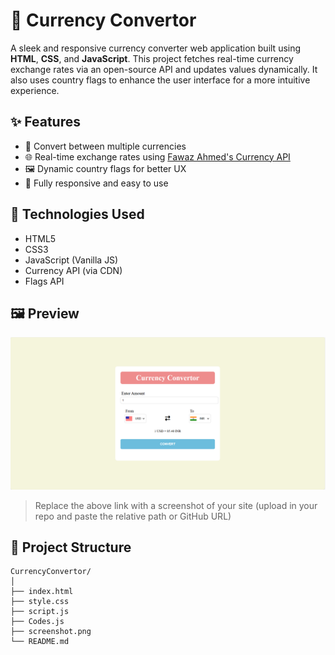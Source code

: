 # 💱 Currency Convertor

A sleek and responsive currency converter web application built using **HTML**, **CSS**, and **JavaScript**. This project fetches real-time currency exchange rates via an open-source API and updates values dynamically. It also uses country flags to enhance the user interface for a more intuitive experience.

## ✨ Features

- 🔁 Convert between multiple currencies
- 🌐 Real-time exchange rates using [Fawaz Ahmed's Currency API](https://github.com/fawazahmed0/currency-api)
- 🖼️ Dynamic country flags for better UX
- 📱 Fully responsive and easy to use

## 🚀 Technologies Used

- HTML5  
- CSS3  
- JavaScript (Vanilla JS)  
- Currency API (via CDN)  
- Flags API

## 🖼️ Preview

![Project Preview](./screenshot.png)

> Replace the above link with a screenshot of your site (upload in your repo and paste the relative path or GitHub URL)

## 📂 Project Structure

```plaintext
CurrencyConvertor/
│
├── index.html
├── style.css
├── script.js
├── Codes.js
├── screenshot.png
└── README.md
```
